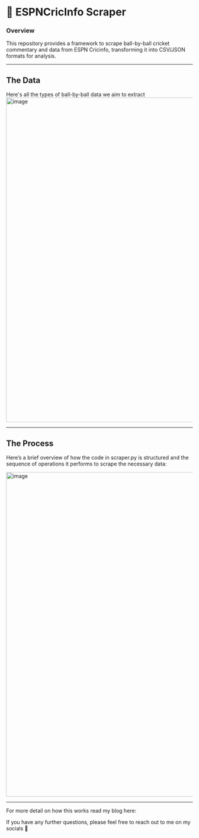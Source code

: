 # 🏏 **ESPNCricInfo Scraper**  

### **Overview**  
This repository provides a framework to scrape ball-by-ball cricket commentary and data from ESPN Cricinfo, transforming it into CSV/JSON formats for analysis.

---

## The Data
Here's all the types of ball-by-ball data we aim to extract
<img width="877" alt="image" src="https://github.com/user-attachments/assets/309f6ecd-3c2c-4cd0-a0ae-b8b073a57041">


---

## The Process
Here’s a brief overview of how the code in scraper.py is structured and the sequence of operations it performs to scrape the necessary data:

<img width="877" alt="image" src="https://github.com/user-attachments/assets/1d3e0a82-e421-4b2a-b2a2-68d7b7416607">


---
For more detail on how this works read my blog here:


If you have any further questions, please feel free to reach out to me on my socials 🔗
